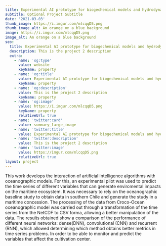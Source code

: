 ```yaml
---
title: Experimental AI prototype for biogechemical models and hydrodynamic oceanographic centers crop for prediction of variables and environmental impact.
subtitle: Optional Project Subtitle
date: '2021-03-03'
thumb_image: https://i.imgur.com/mlcqqD5.png
thumb_image_alt: An orange on a blue background
image: https://i.imgur.com/mlcqqD5.png
image_alt: An orange on a blue background
seo:
  title: Experimental AI prototype for biogechemical models and hydrodynamic oceanographic centers crop for prediction of variables and environmental impact.
  description: This is the project 2 description
  extra:
    - name: 'og:type'
      value: website
      keyName: property
    - name: 'og:title'
      value: Experimental AI prototype for biogechemical models and hydrodynamic oceanographic centers crop for prediction of variables and environmental impact.
      keyName: property
    - name: 'og:description'
      value: This is the project 2 description
      keyName: property
    - name: 'og:image'
      value: https://i.imgur.com/mlcqqD5.png
      keyName: property
      relativeUrl: true
    - name: 'twitter:card'
      value: summary_large_image
    - name: 'twitter:title'
      value: Experimental AI prototype for biogechemical models and hydrodynamic oceanographic centers crop for prediction of variables and environmental impact.
    - name: 'twitter:description'
      value: This is the project 2 description
    - name: 'twitter:image'
      value: https://imgur.com/mlcqqD5.png
      relativeUrl: true
layout: project
---
```


This work develops the interaction of artificial intelligence algorithms with oceanographic models. For this, an experimental pilot was used to predict the time series of different variables that can generate enviromental impacts on the maritime ecosystem. It was necessary to rely on the oceanographic baseline study to obtain data in southern Chile and generate the study in a maritime concession. The processing of the data from Croco-Ocean oceanographic model was carried out through a transformation of the time series from the NetCDF to CSV forma, allowing a better manipulation of the data. The results obtained show a comparison of the performance of different neural networks: dense(DNN), convolutional (CNN) and recurrent (RNN), which allowed determining which method obtains better metrics in time series problems. In order to be able to monitor and predict the variables that affect the cultivation center.